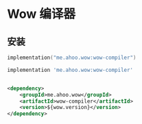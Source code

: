 # Wow 编译器

## 安装

<CodeGroup>
  <CodeGroupItem title="Gradle(Kotlin)" active>

```kotlin
implementation("me.ahoo.wow:wow-compiler")
```

  </CodeGroupItem>
  <CodeGroupItem title="Gradle(Groovy)">

```groovy
implementation 'me.ahoo.wow:wow-compiler'
```

  </CodeGroupItem>
  <CodeGroupItem title="Maven">

```xml

<dependency>
    <groupId>me.ahoo.wow</groupId>
    <artifactId>wow-compiler</artifactId>
    <version>${wow.version}</version>
</dependency>
```
  </CodeGroupItem>
</CodeGroup>